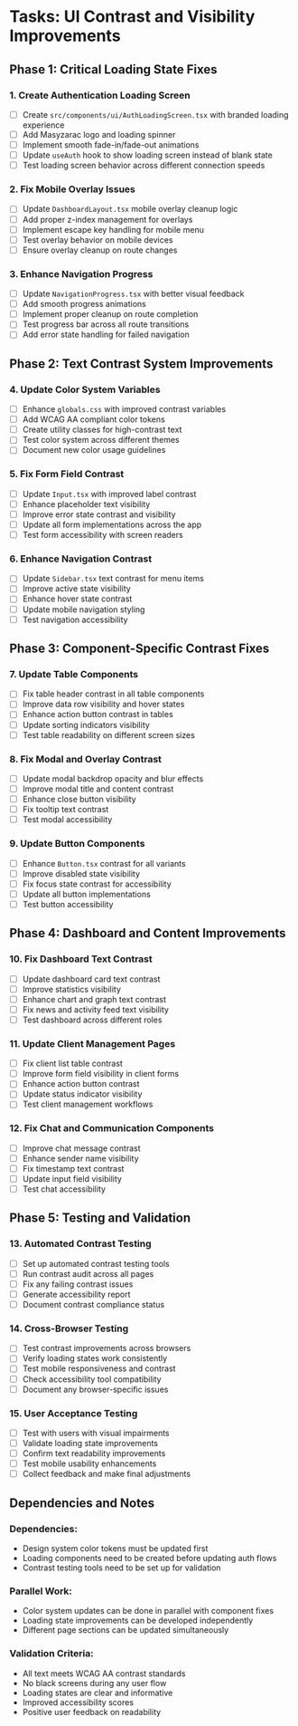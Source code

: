 # Tasks: UI Contrast and Visibility Improvements

## Phase 1: Critical Loading State Fixes

### 1. Create Authentication Loading Screen
- [ ] Create `src/components/ui/AuthLoadingScreen.tsx` with branded loading experience
- [ ] Add Masyzarac logo and loading spinner
- [ ] Implement smooth fade-in/fade-out animations
- [ ] Update `useAuth` hook to show loading screen instead of blank state
- [ ] Test loading screen behavior across different connection speeds

### 2. Fix Mobile Overlay Issues
- [ ] Update `DashboardLayout.tsx` mobile overlay cleanup logic
- [ ] Add proper z-index management for overlays
- [ ] Implement escape key handling for mobile menu
- [ ] Test overlay behavior on mobile devices
- [ ] Ensure overlay cleanup on route changes

### 3. Enhance Navigation Progress
- [ ] Update `NavigationProgress.tsx` with better visual feedback
- [ ] Add smooth progress animations
- [ ] Implement proper cleanup on route completion
- [ ] Test progress bar across all route transitions
- [ ] Add error state handling for failed navigation

## Phase 2: Text Contrast System Improvements

### 4. Update Color System Variables
- [ ] Enhance `globals.css` with improved contrast variables
- [ ] Add WCAG AA compliant color tokens
- [ ] Create utility classes for high-contrast text
- [ ] Test color system across different themes
- [ ] Document new color usage guidelines

### 5. Fix Form Field Contrast
- [ ] Update `Input.tsx` with improved label contrast
- [ ] Enhance placeholder text visibility
- [ ] Improve error state contrast and visibility
- [ ] Update all form implementations across the app
- [ ] Test form accessibility with screen readers

### 6. Enhance Navigation Contrast
- [ ] Update `Sidebar.tsx` text contrast for menu items
- [ ] Improve active state visibility
- [ ] Enhance hover state contrast
- [ ] Update mobile navigation styling
- [ ] Test navigation accessibility

## Phase 3: Component-Specific Contrast Fixes

### 7. Update Table Components
- [ ] Fix table header contrast in all table components
- [ ] Improve data row visibility and hover states
- [ ] Enhance action button contrast in tables
- [ ] Update sorting indicators visibility
- [ ] Test table readability on different screen sizes

### 8. Fix Modal and Overlay Contrast
- [ ] Update modal backdrop opacity and blur effects
- [ ] Improve modal title and content contrast
- [ ] Enhance close button visibility
- [ ] Fix tooltip text contrast
- [ ] Test modal accessibility

### 9. Update Button Components
- [ ] Enhance `Button.tsx` contrast for all variants
- [ ] Improve disabled state visibility
- [ ] Fix focus state contrast for accessibility
- [ ] Update all button implementations
- [ ] Test button accessibility

## Phase 4: Dashboard and Content Improvements

### 10. Fix Dashboard Text Contrast
- [ ] Update dashboard card text contrast
- [ ] Improve statistics visibility
- [ ] Enhance chart and graph text contrast
- [ ] Fix news and activity feed text visibility
- [ ] Test dashboard across different roles

### 11. Update Client Management Pages
- [ ] Fix client list table contrast
- [ ] Improve form field visibility in client forms
- [ ] Enhance action button contrast
- [ ] Update status indicator visibility
- [ ] Test client management workflows

### 12. Fix Chat and Communication Components
- [ ] Improve chat message contrast
- [ ] Enhance sender name visibility
- [ ] Fix timestamp text contrast
- [ ] Update input field visibility
- [ ] Test chat accessibility

## Phase 5: Testing and Validation

### 13. Automated Contrast Testing
- [ ] Set up automated contrast testing tools
- [ ] Run contrast audit across all pages
- [ ] Fix any failing contrast issues
- [ ] Generate accessibility report
- [ ] Document contrast compliance status

### 14. Cross-Browser Testing
- [ ] Test contrast improvements across browsers
- [ ] Verify loading states work consistently
- [ ] Test mobile responsiveness and contrast
- [ ] Check accessibility tool compatibility
- [ ] Document any browser-specific issues

### 15. User Acceptance Testing
- [ ] Test with users with visual impairments
- [ ] Validate loading state improvements
- [ ] Confirm text readability improvements
- [ ] Test mobile usability enhancements
- [ ] Collect feedback and make final adjustments

## Dependencies and Notes

### Dependencies:
- Design system color tokens must be updated first
- Loading components need to be created before updating auth flows
- Contrast testing tools need to be set up for validation

### Parallel Work:
- Color system updates can be done in parallel with component fixes
- Loading state improvements can be developed independently
- Different page sections can be updated simultaneously

### Validation Criteria:
- All text meets WCAG AA contrast standards
- No black screens during any user flow
- Loading states are clear and informative
- Improved accessibility scores
- Positive user feedback on readability